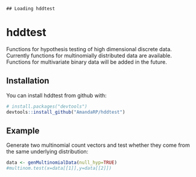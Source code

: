 
<!-- README.md is generated from README.Rmd. Please edit that file -->
    ## Loading hddtest

hddtest
=======

Functions for hypothesis testing of high dimensional discrete data. Currently functions for multinomially distributed data are available. Functions for multivariate binary data will be added in the future.

Installation
------------

You can install hddtest from github with:

``` r
# install.packages("devtools")
devtools::install_github("AmandaRP/hddtest")
```

Example
-------

Generate two multinomial count vectors and test whether they come from the same underlying distribution:

``` r
data <- genMultinomialData(null_hyp=TRUE)
#multinom.test(x=data[[1]],y=data[[2]])
```
